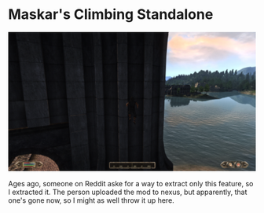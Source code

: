 # Maskar's Climbing Standalone

![Example Image](image.png)

Ages ago, someone on Reddit aske for a way to extract only this feature, so I extracted it. The person uploaded the mod to nexus, but apparently, that one's gone now, so I might as well throw it up here.
